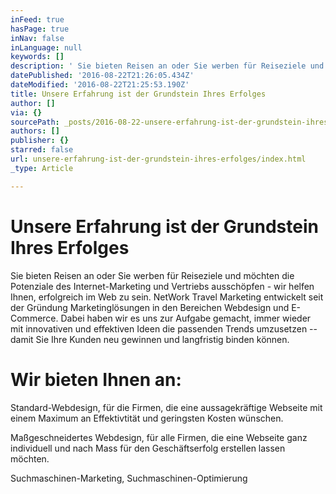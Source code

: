 ```yaml
---
inFeed: true
hasPage: true
inNav: false
inLanguage: null
keywords: []
description: ' Sie bieten Reisen an oder Sie werben für Reiseziele und möchten die Potenziale des Internet-Marketing und Vertriebs ausschöpfen - wir helfen Ihnen, erfolgreich im Web zu sein. NetWork Travel Marketing entwickelt seit der Gründung Marketinglösungen in den Bereichen Webdesign und E-Commerce. Dabei haben wir es uns zur Aufgabe gemacht, immer wieder mit innovativen und effektiven Ideen die passenden Trends umzusetzen – damit Sie Ihre Kunden neu gewinnen und langfristig binden können. '
datePublished: '2016-08-22T21:26:05.434Z'
dateModified: '2016-08-22T21:25:53.190Z'
title: Unsere Erfahrung ist der Grundstein Ihres Erfolges
author: []
via: {}
sourcePath: _posts/2016-08-22-unsere-erfahrung-ist-der-grundstein-ihres-erfolges.md
authors: []
publisher: {}
starred: false
url: unsere-erfahrung-ist-der-grundstein-ihres-erfolges/index.html
_type: Article

---
```

# Unsere Erfahrung ist der Grundstein Ihres Erfolges

Sie bieten Reisen an oder Sie werben für Reiseziele und möchten die Potenziale des Internet-Marketing und Vertriebs ausschöpfen - wir helfen Ihnen, erfolgreich im Web zu sein. NetWork Travel Marketing entwickelt seit der Gründung Marketinglösungen in den Bereichen Webdesign und E-Commerce. Dabei haben wir es uns zur Aufgabe gemacht, immer wieder mit innovativen und effektiven Ideen die passenden Trends umzusetzen -- damit Sie Ihre Kunden neu gewinnen und langfristig binden können. 

# Wir bieten Ihnen an:

Standard-Webdesign, für die Firmen, die eine aussagekräftige Webseite mit einem Maximum an Effektivtität und geringsten Kosten wünschen. 

Maßgeschneidertes Webdesign, für alle Firmen, die eine Webseite ganz individuell und nach Mass für den Geschäftserfolg erstellen lassen möchten.

Suchmaschinen-Marketing, Suchmaschinen-Optimierung